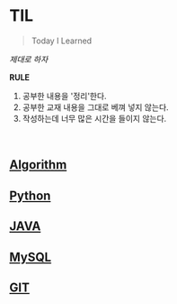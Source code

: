 # TIL
>Today I Learned

*제대로 하자*

**RULE**
1. 공부한 내용을 '정리'한다.
2. 공부한 교재 내용을 그대로 베껴 넣지 않는다.
3. 작성하는데 너무 많은 시간을 들이지 않는다.


<br>


## [Algorithm](./Algorithm)

## [Python](./Python)

## [JAVA](./JAVA)

## [MySQL](./MySQL)

## [GIT](./GIT)
